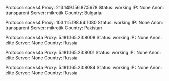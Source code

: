 Protocol: socks4
Proxy: 213.149.156.87:5678
Status: working
IP: None
Anon: transparent
Server: mikrotik
Country: Bulgaria

Protocol: socks4
Proxy: 103.115.198.64:1080
Status: working
IP: None
Anon: transparent
Server: mikrotik
Country: Pakistan

Protocol: socks4a
Proxy: 5.181.165.23:8008
Status: working
IP: None
Anon: elite
Server: None
Country: Russia

Protocol: socks4a
Proxy: 5.181.165.23:8001
Status: working
IP: None
Anon: elite
Server: None
Country: Russia

Protocol: socks4a
Proxy: 5.181.165.23:8084
Status: working
IP: None
Anon: elite
Server: None
Country: Russia

